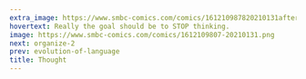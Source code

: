 ```yaml
---
extra_image: https://www.smbc-comics.com/comics/161210987820210131after.png
hovertext: Really the goal should be to STOP thinking.
image: https://www.smbc-comics.com/comics/1612109807-20210131.png
next: organize-2
prev: evolution-of-language
title: Thought
---
```

